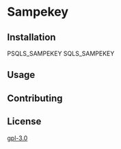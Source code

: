 # Sampekey



## Installation

PSQLS_SAMPEKEY
SQLS_SAMPEKEY


## Usage


## Contributing


## License
[gpl-3.0](https://www.gnu.org/licenses/gpl-3.0.html)
